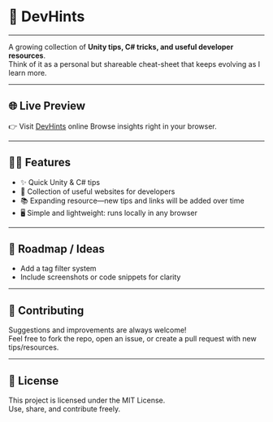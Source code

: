 # 🚀 DevHints  


---

A growing collection of **Unity tips, C# tricks, and useful developer resources**.  
Think of it as a personal but shareable cheat-sheet that keeps evolving as I learn more.

---

## 🌐 Live Preview
👉 Visit [DevHints](https://devhints.netlify.app/)  online
Browse insights right in your browser.

---

## 🧑‍💻 Features

- ✨ Quick Unity & C# tips  
- 🔗 Collection of useful websites for developers  
- 📚 Expanding resource—new tips and links will be added over time  
- 🖥️ Simple and lightweight: runs locally in any browser  

---

## 🚧 Roadmap / Ideas

- Add a tag filter system  
- Include screenshots or code snippets for clarity  

---

## 🤝 Contributing

Suggestions and improvements are always welcome!  
Feel free to fork the repo, open an issue, or create a pull request with new tips/resources.

---

## 📜 License

This project is licensed under the MIT License.  
Use, share, and contribute freely.
